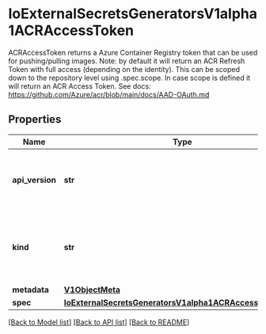 # IoExternalSecretsGeneratorsV1alpha1ACRAccessToken

ACRAccessToken returns a Azure Container Registry token that can be used for pushing/pulling images. Note: by default it will return an ACR Refresh Token with full access (depending on the identity). This can be scoped down to the repository level using .spec.scope. In case scope is defined it will return an ACR Access Token.   See docs: https://github.com/Azure/acr/blob/main/docs/AAD-OAuth.md
## Properties
Name | Type | Description | Notes
------------ | ------------- | ------------- | -------------
**api_version** | **str** | APIVersion defines the versioned schema of this representation of an object. Servers should convert recognized schemas to the latest internal value, and may reject unrecognized values. More info: https://git.k8s.io/community/contributors/devel/sig-architecture/api-conventions.md#resources | [optional] 
**kind** | **str** | Kind is a string value representing the REST resource this object represents. Servers may infer this from the endpoint the kubernetes.client submits requests to. Cannot be updated. In CamelCase. More info: https://git.k8s.io/community/contributors/devel/sig-architecture/api-conventions.md#types-kinds | [optional] 
**metadata** | [**V1ObjectMeta**](V1ObjectMeta.md) |  | [optional] 
**spec** | [**IoExternalSecretsGeneratorsV1alpha1ACRAccessTokenSpec**](IoExternalSecretsGeneratorsV1alpha1ACRAccessTokenSpec.md) |  | [optional] 

[[Back to Model list]](../README.md#documentation-for-models) [[Back to API list]](../README.md#documentation-for-api-endpoints) [[Back to README]](../README.md)


